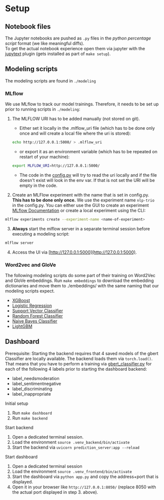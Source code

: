 # Setup

## Notebook files
The Jupyter notebooks are pushed as `.py` files in the _python percentage script_ format (we like meaningful diffs).  
To get the actual notebook experience open them via jupyter with the [jupytext](https://github.com/mwouts/jupytext) plugin (gets installed as part of `make setup`).

## Modeling scripts
The modeling scripts are found in `./modeling`

### MLflow
We use MLflow to track our model trainings. Therefore, it needs to be set up prior to running scripts in `./modeling`:

1. The MLFLOW URI has to be added manually (not stored on git).
    * Either set it locally in the .mlflow_uri file (which has to be done only once and will create a local file where the uri is stored):
    ```BASH
    echo http://127.0.0.1:5000/ > .mlflow_uri
    ```

    * or export it as an environment variable (which has to be repeated on restart of your machine):

    ```bash
    export MLFLOW_URI=http://127.0.0.1:5000/
    ```
    
    * The code in the [config.py](modeling/config.py) will try to read the uri locally and if the file doesn't exist will look in the env var. If that is not set the URI will be empty in the code.

2. Create an MLFlow experiment with the name that is set in config.py. **This has to be done only once.** We use the experiment name `nlp-trio` in the config.py. You can either use the GUI to create an experiment [MLflow Documentation](https://www.mlflow.org/docs/latest/tracking.html#managing-experiments-and-runs-with-the-tracking-service-api) or create a local experiment using the CLI:
  ```bash
  mlflow experiments create --experiment-name <name-of-experiment>
  ```

3. **Always** start the mlflow server in a separate terminal session before executing a modeling script:

  ```bash
  mlflow server
  ```
  
4. Access the UI via [http://127.0.0.1:5000](http://127.0.0.1:5000).

### Word2vec and GloVe
The following modeling scripts do some part of their training on Word2Vec and GloVe embeddings. Run `make embeddings` to download the embedding dictionaries and move them to ./embeddings/ with the same naming that our modeling scripts expect.
* [XGBoost](https://github.com/dominikmn/one-million-posts/blob/main/modeling/xg_boost.py)
* [Logistic Regression](https://github.com/dominikmn/one-million-posts/blob/main/modeling/log_reg.py)
* [Support Vector Classifier](https://github.com/dominikmn/one-million-posts/blob/main/modeling/svc.py)
* [Random Forest Classifier](https://github.com/dominikmn/one-million-posts/blob/main/modeling/random_forest.py)
* [Naive Bayes Classifier](https://github.com/dominikmn/one-million-posts/blob/main/modeling/naive_bayes.py)
* [LightGBM](https://github.com/dominikmn/one-million-posts/blob/main/modeling/light_gbm.py)

## Dashboard
Prerequisite: Starting the backend requires that 4 saved models of the gbert Classifier are locally available. The backend loads them via `torch.load()`. That means that you have to perform a training via [gbert_classifier.py](https://github.com/dominikmn/one-million-posts/blob/main/modeling/gbert_classifier.py) for each of the following 4 labels prior to starting the dashboard backend:
* label_needsmoderation
* label_sentimentnegative
* label_discriminating
* label_inappropriate

Initial setup
1. Run `make dashboard`
2. Run `make backend`

Start backend
1. Open a dedicated terminal session.
2. Load the environment `source .venv_backend/bin/activate`
3. Start the backend via `uvicorn prediction_server:app --reload`

Start dashboard
1. Open a dedicated terminal session
2. Load the environment `source .venv_frontend/bin/activate` 
3. Start the dashboard via `python app.py` and copy the address+port that is displayed.
4. Open it in your browser like `http://127.0.0.1:8050/` (replace 8050 with the actual port displayed in step 3. above).

